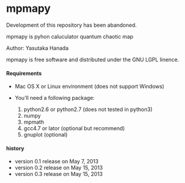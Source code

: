 # mpmapy

Development of this repository has been abandoned.


mpmapy is pyhon caluculator quantum chaotic map 

Author: Yasutaka Hanada 

mpmapy is free software and distributed under the GNU LGPL linence.

#### Requirements
* Mac OS X or Linux environment (does not support Windows)

* You'll need a following package:

	1. python2.6 or python2.7 (does not tested in python3)
	2. numpy
	3. mpmath
	4. gcc4.7 or lator (optional but recommend)
	5. gnuplot (optional)
	
#### history

* version 0.1 release on May 7, 2013
* version 0.2 release on May 15, 2013
* version 0.3 release on May 15, 2013

